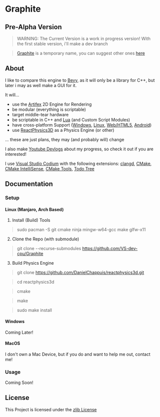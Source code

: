 # Graphite
## Pre-Alpha Version
> WARNING: The Current Version is a work in progress version!
> With the first stable version, i'll make a dev branch

> [Graphite](https://en.wikipedia.org/wiki/Graphite) is a temporary name, you can suggest other ones [here](https://github.com/VS-dev-cpu/Game-Engine/issues/2)

## About

I like to compare this engine to [Bevy](https://bevyengine.org/), as it will only be a library for C++, but later i may as well make a GUI for it.

It will...
- use the [Artifex](https://github.com/VS-dev-cpu/Artifex) 2D Engine for Rendering
- be modular (everything is scriptable)
- target middle-tear hardware
- be scriptable in C++ and [Lua](https://www.lua.org/about.html) (and Custom Script Modules)
- have cross-platform Support ([Windows](https://www.mingw-w64.org/), [Linux](https://gcc.gnu.org/), [Web/HTML5](https://emscripten.org/), [Android](https://developer.android.com/))
- use [ReactPhysics3D](https://reactphysics3d.com/) as a Physics Engine (or other)

... these are just plans, they may (and probably will) change

I also make [Youtube Devlogs](https://www.youtube.com/channel/UCR8z9TUZnUDvs0XR0DUEnmw) about my progress, so check it out if you are interested!

I use [Visual Studio Codium](https://vscodium.com/) with the following extensions: [clangd](https://open-vsx.org/extension/llvm-vs-code-extensions/vscode-clangd), [CMake](https://open-vsx.org/extension/twxs/cmake), [CMake IntelliSense](https://open-vsx.org/extension/KylinIdeTeam/cmake-intellisence), [CMake Tools](https://open-vsx.org/extension/ms-vscode/cmake-tools), [Todo Tree](https://open-vsx.org/vscode/item?itemName=Gruntfuggly.todo-tree)

## Documentation

### Setup

#### Linux (Manjaro, Arch Based)

1. Install (Build) Tools
> sudo pacman -S git cmake ninja mingw-w64-gcc make glfw-x11

2. Clone the Repo (with submodule)
> git clone --recurse-submodules https://github.com/VS-dev-cpu/Graphite

3. Build Physics Engine
> git clone https://github.com/DanielChappuis/reactphysics3d.git

> cd reactphysics3d

> cmake

> make

> sudo make install

#### Windows

Coming Later!

#### MacOS

I don't own a Mac Device, but if you do and want to help me out, contact me!

### Usage

Coming Soon!

## License

This Project is licensed under the [zlib License](https://opensource.org/license/zlib-license-php/)